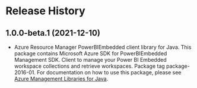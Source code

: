 # Release History

## 1.0.0-beta.1 (2021-12-10)

- Azure Resource Manager PowerBIEmbedded client library for Java. This package contains Microsoft Azure SDK for PowerBIEmbedded Management SDK. Client to manage your Power BI Embedded workspace collections and retrieve workspaces. Package tag package-2016-01. For documentation on how to use this package, please see [Azure Management Libraries for Java](https://aka.ms/azsdk/java/mgmt).
